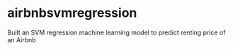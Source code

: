 # airbnbsvmregression
Built an SVM regression machine learning model to predict renting price of an Airbnb
